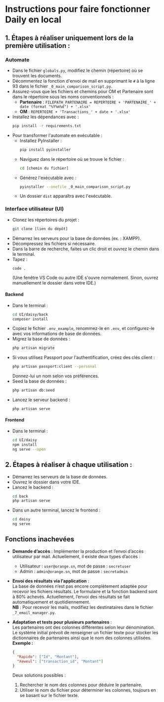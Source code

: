
# Instructions pour faire fonctionner Daily en local

## 1. Étapes à réaliser uniquement lors de la première utilisation :

### Automate

- Dans le fichier `globals.py`, modifiez le chemin (répertoire) où se trouvent les documents.
- Décommentez la fonction d'envoi de mail en supprimant le `#` à la ligne 93 dans le fichier `_0_main_comparison_script.py`.
- Assurez-vous que les fichiers et chemins pour OM et Partenaire sont dans le répertoire sous les noms conventionnels :
  - **Partenaire** : `FILEPATH_PARTENAIRE = REPERTOIRE + 'PARTENAIRE_' + date (format "%Y%m%d") + '.xlsx'`
  - **OM** : `REPERTOIRE + 'Transactions_' + date + '.xlsx'`
- Installez les dépendances avec :
  ```bash
  pip install -r requirements.txt
  ```
- Pour transformer l'automate en exécutable :
  - Installez PyInstaller :
    ```bash
    pip install pyinstaller
    ```
  - Naviguez dans le répertoire où se trouve le fichier :
    ```bash
    cd [chemin du fichier]
    ```
  - Générez l'exécutable avec :
    ```bash
    pyinstaller --onefile _0_main_comparison_script.py
    ```
  - Un dossier `dist` apparaîtra avec l'exécutable.

### Interface utilisateur (UI)

- Clonez les répertoires du projet :
  ```bash
  git clone [lien du dépôt]
  ```
- Démarrez les serveurs pour la base de données (ex. : XAMPP).
- Décompressez les fichiers si nécessaire.
- Dans la barre de recherche, faites un clic droit et ouvrez le chemin dans le terminal.
- Tapez :
  ```bash
  code .
  ```
  (Une fenêtre VS Code ou autre IDE s'ouvre normalement. Sinon, ouvrez manuellement le dossier dans votre IDE.)

#### Backend

- Dans le terminal :
  ```bash
  cd UI/daisy/back
  composer install
  ```
- Copiez le fichier `.env_example`, renommez-le en `.env`, et configurez-le avec vos informations de base de données.
- Migrez la base de données :
  ```bash
  php artisan migrate
  ```
- Si vous utilisez Passport pour l'authentification, créez des clés client :
  ```bash
  php artisan passport:client --personal
  ```
  Donnez-lui un nom selon vos préférences.
- Seed la base de données :
  ```bash
  php artisan db:seed
  ```
- Lancez le serveur backend :
  ```bash
  php artisan serve
  ```

#### Frontend

- Dans le terminal :
  ```bash
  cd UI/daisy
  npm install
  ng serve --open
  ```

## 2. Étapes à réaliser à chaque utilisation :

- Démarrez les serveurs de la base de données.
- Ouvrez le dossier dans votre IDE.
- Lancez le backend :
  ```bash
  cd back
  php artisan serve
  ```
- Dans un autre terminal, lancez le frontend :
  ```bash
  cd daisy
  ng serve
  ```

## Fonctions inachevées

- **Demande d’accès** : Implémenter la production et l’envoi d’accès utilisateur par mail. Actuellement, il existe deux types d’accès :
  - Utilisateur : `user@orange.sn`, mot de passe : `secretuser`
  - Admin : `admin@orange.sn`, mot de passe : `secretadmin`
  
- **Envoi des résultats via l’application** :  
  La base de données n’est pas encore complètement adaptée pour recevoir les fichiers résultats. Le formulaire et la fonction backend sont à 80% achevés. Actuellement, l’envoi des résultats se fait automatiquement et quotidiennement.  
  **NB** : Pour recevoir les mails, modifiez les destinataires dans le fichier `_7_email_manager.py`.

- **Adaptation et tests pour plusieurs partenaires** :  
  Les partenaires ont des colonnes différentes selon leur dénomination. Le système initial prévoit de renseigner un fichier texte pour stocker les dictionnaires de partenaires ainsi que le nom des colonnes utilisées.  
  **Exemple :**
  ```json
  {
    "Rapido": ["Id", "Montant"],
    "Xeweul": ["transaction_id", "Montant"]
  }
  ```
  
  Deux solutions possibles :
  1. Rechercher le nom des colonnes pour déduire le partenaire.
  2. Utiliser le nom du fichier pour déterminer les colonnes, toujours en se basant sur le fichier texte.
